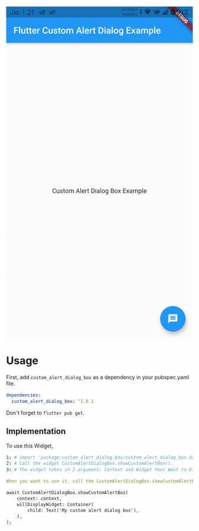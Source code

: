 <p align='center'>
    <img src="https://raw.githubusercontent.com/AkashMore7427/custom_alert_dialog_box/master/examplegif.gif" />
</p>

# Usage

First, add `custom_alert_dialog_box` as a dependency in your pubspec.yaml file.

```yaml
dependencies:
  custom_alert_dialog_box: ^1.0.1
```

Don't forget to `flutter pub get`.

## Implementation

To use this Widget,

```yaml
1: # import 'package:custom_alert_dialog_box/custom_alert_dialog_box.dart'; inside your dart file
2: # Call the widget CustomAlertDialogBox.showCustomAlertBox().
3: # The widget takes in 2 argument: Context and Widget Your Want to Display in Dialog.
```

```yaml
When you want to use it, call the CustomAlertDialogBox.showCustomAlertBox() as bellow examples show
```

```
await CustomAlertDialogBox.showCustomAlertBox(
    context: context,
    willDisplayWidget: Container(
        child: Text('My custom alert dialog box'),
    ),
);
```
